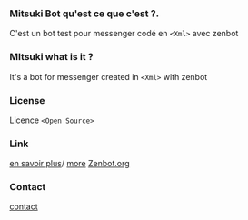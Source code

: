 ### Mitsuki Bot qu'est ce que c'est ?.
C'est un  bot test pour messenger codé en `<Xml>` avec zenbot

### MItsuki what is it ?
It's a bot for messenger created in `<Xml>` with zenbot

### License
Licence `<Open Source>`

### Link
 [en savoir plus](https://fr.wikipedia.org/wiki/xml)/ 
 [more](https://en.wikipedia.org/wiki/xml)
 [Zenbot.org](http://zenbot.org)
 
 ### Contact
 [contact ](mailto:felixgouin26@gmail.com) 
 
